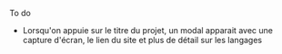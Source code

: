 To do 
- Lorsqu'on appuie sur le titre du projet, un modal apparait avec une capture d'écran, le lien du site et plus de détail sur les langages
